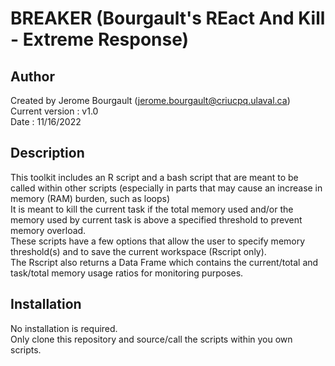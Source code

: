 # BREAKER (Bourgault's REact And Kill - Extreme Response)

## Author
Created by Jerome Bourgault (jerome.bourgault@criucpq.ulaval.ca) <br>
Current version : v1.0 <br>
Date : 11/16/2022

## Description
This toolkit includes an R script and a bash script that are meant to be called within other scripts (especially in parts that may cause an increase in memory (RAM) burden, such as loops) <br>
It is meant to kill the current task if the total memory used and/or the memory used by current task is above a specified threshold to prevent memory overload. <br>
These scripts have a few options that allow the user to specify memory threshold(s) and to save the current workspace (Rscript only). <br>
The Rscript also returns a Data Frame which contains the current/total and task/total memory usage ratios for monitoring purposes.

## Installation
No installation is required. <br>
Only clone this repository and source/call the scripts within you own scripts.
